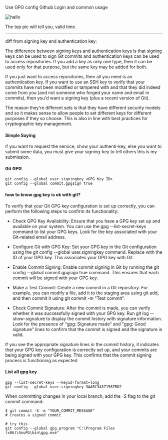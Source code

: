 Use GPG config Github Login and common usage

![hello](C:/NobodyKnow\GPG_book\pictures\kpl_gpg_config_start_ui.png)

The top pic will tell you, valid time.

----

diff from signing key and authentication key:

The difference between signing keys and authentication keys is that signing keys can be used to sign Git commits and authentication keys can be used to access repositories. If you add a key as only one type, then it can be used only for that purpose, but the same key may be added for both.

If you just want to access repositories, then all you need is an authentication key. If you want to use an SSH key to verify that your commits have not been modified or tampered with and that they did indeed come from you (and not someone who forged your name and email in commits), then you'd want a signing key (plus a recent version of Git).

The reason they're different sets is that they have different security models and so it makes sense to allow people to set different keys for different purposes if they so choose. This is also in line with best practices for cryptographic key management.

<h4>Simple Saying</h4>

if you want to request the service, show your authenti-key, else you want to submit some data, you must give your signing-key to tell others this is my submission.


<h4> Git GPG </h4>

```
git config --global user.signingkey <GPG Key ID>
git config --global commit.gpgsign true
```

<h4> how to know gpg key is ok with git?</h4>
To verify that your Git GPG key configuration is set up correctly, you can perform the following steps to confirm its functionality:

- Check GPG Key Availability: Ensure that you have a GPG key set up and available on your system. You can use the gpg --list-secret-keys command to list your GPG keys. Look for the key associated with your Git-related email address.

- Configure Git with GPG Key: Set your GPG key in the Git configuration using the git config --global user.signingkey <GPG Key ID> command. Replace <GPG Key ID> with the ID of your GPG key. This associates your GPG key with Git.

- Enable Commit Signing: Enable commit signing in Git by running the git config --global commit.gpgsign true command. This ensures that each commit will be signed with your GPG key.

- Make a Test Commit: Create a new commit in a Git repository. For example, you can modify a file, add it to the staging area using git add, and then commit it using git commit -m "Test commit".

- Check Commit Signature: After the commit is made, you can verify whether it was successfully signed with your GPG key. Run git log --show-signature to display the commit history with signature information. Look for the presence of "gpg: Signature made" and "gpg: Good signature" lines to confirm that the commit is signed and the signature is valid.

If you see the appropriate signature lines in the commit history, it indicates that your GPG key configuration is correctly set up, and your commits are being signed with your GPG key. This confirms that the commit signing process is functioning as expected

<h4> List all gpg key </h4>

```
gpg --list-secret-keys --keyid-format=long
git config --global user.signingkey 3AA5C34371567BD2
```

When committing changes in your local branch, add the -S flag to the git commit command:
```
$ git commit -S -m "YOUR_COMMIT_MESSAGE"
# Creates a signed commit

# try this
git config --global gpg.program "C:\Program Files (x86)\GnuPG\bin\gpg.exe"
```